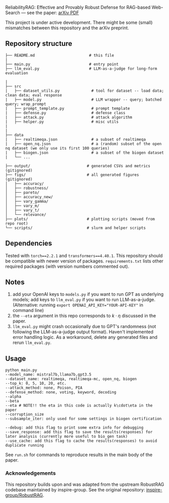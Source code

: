ReliabilityRAG: Effective and Provably Robust Defense for RAG-based Web-Search — see the paper: [arXiv PDF](https://www.arxiv.org/pdf/2509.23519)

This project is under active development. There might be some (small) mismatches between this repository and the arXiv preprint.

## Repository structure

```shell
├── README.md                        # this file 
| 
├── main.py                          # entry point  
├── llm_eval.py                      # LLM-as-a-judge for long-form evaluation

| 
├── src
|   ├── dataset_utils.py              # tool for dataset -- load data; clean data; eval response
|   ├── model.py                      # LLM wrapper -- query; batched query; wrap_prompt 
|   ├── prompt_template.py            # prompt template
|   ├── defense.py                    # defense class
|   ├── attack.py                     # attack algorithm 
|   ├── helper.py                     # misc utils 
|
| 
├── data   
|   ├── realtimeqa.json               # a subset of realtimeqa
|   ├── open_nq.json                  # a (random) subset of the open nq dataset (we only use its first 100 queries)
|   ├── biogen.json                   # a subset of the biogen dataset
|   └── ...                 

├── output/                         # generated CSVs and metrics (gitignored)
├── figs/                           # all generated figures (gitignored)
│   ├── accuracy/
│   ├── robustness/
│   ├── pareto/
│   ├── accuracy_new/
│   ├── vary_gamma/
│   ├── vary_m/
│   ├── vary_t/
│   └── relevance/
├── plots/                          # plotting scripts (moved from repo root)
└── scripts/                        # slurm and helper scripts

```
## Dependencies

Tested with `torch==2.2.1` and `transformers==4.40.1`. This repository should be compatible with newer version of packages. `requirements.txt` lists other required packages (with version numbers commented out).


## Notes
1. add your OpenAI keys to `models.py` if you want to run GPT as underlying models; add keys to `llm_eval.py` if you want to run LLM-as-a-judge. 
(Alternative: running `export OPENAI_API_KEY="YOUR-API-KEY"` in command line)
2. the `--eta` argument in this repo corresponds to $k\cdot\eta$ discussed in the paper.
3. `llm_eval.py` might crash occasionally due to GPT's randomness (not following the LLM-as-a-judge output format). Haven't implemented error handling logic. As a workaround, delete any generated files and rerun `llm_eval.py`.

## Usage
```
python main.py 
--model_name: mistral7b,llama7b,gpt3.5
--dataset_name: realtimeqa, realtimeqa-mc, open_nq, biogen
--top_k: 0, 5, 10, 20, etc.
--attack_method: none, Poison, PIA
--defense_method: none, voting, keyword, decoding
--alpha
--beta
--eta # NOTE!! the eta in this code is actually k\cdot\eta in the paper
--corruption_size
--subsample_iter: only used for some settings in biogen certification

--debug: add this flag to print some extra info for debugging
--save_response: add this flag to save the results(responses) for later analysis (currently more useful to bio_gen task)
--use_cache: add this flag to cache the results(responses) to avoid duplicate running 
```
See `run.sh` for commands to reproduce results in the main body of the paper.

### Acknowledgements
This repository builds upon and was adapted from the upstream RobustRAG codebase maintained by inspire-group. See the original repository: [inspire-group/RobustRAG](https://github.com/inspire-group/RobustRAG).